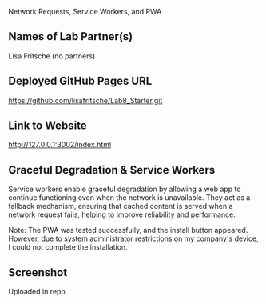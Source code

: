 Network Requests, Service Workers, and PWA

## Names of Lab Partner(s)
Lisa Fritsche (no partners)

## Deployed GitHub Pages URL
https://github.com/lisafritsche/Lab8_Starter.git

## Link to Website
http://127.0.0.1:3002/index.html 

## Graceful Degradation & Service Workers

Service workers enable graceful degradation by allowing a web app to continue functioning even when the network is unavailable. They act as a fallback mechanism, ensuring that cached content is served when a network request fails, helping to improve reliability and performance.

Note: The PWA was tested successfully, and the install button appeared. However, due to system administrator restrictions on my company's device, I could not complete the installation.

## Screenshot
Uploaded in repo
